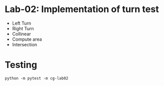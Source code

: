 # Lab-02: Implementation of turn test
* Left Turn
* Right Turn
* Collinear
* Compute area
* Intersection

# Testing
```
python -m pytest -m cg-lab02
```